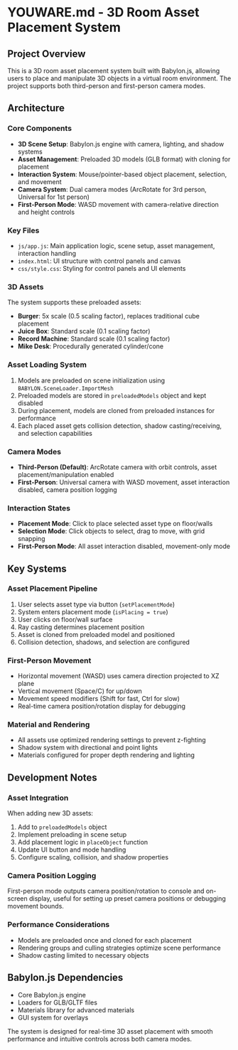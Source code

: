 # YOUWARE.md - 3D Room Asset Placement System

## Project Overview
This is a 3D room asset placement system built with Babylon.js, allowing users to place and manipulate 3D objects in a virtual room environment. The project supports both third-person and first-person camera modes.

## Architecture

### Core Components
- **3D Scene Setup**: Babylon.js engine with camera, lighting, and shadow systems
- **Asset Management**: Preloaded 3D models (GLB format) with cloning for placement
- **Interaction System**: Mouse/pointer-based object placement, selection, and movement
- **Camera System**: Dual camera modes (ArcRotate for 3rd person, Universal for 1st person)
- **First-Person Mode**: WASD movement with camera-relative direction and height controls

### Key Files
- `js/app.js`: Main application logic, scene setup, asset management, interaction handling
- `index.html`: UI structure with control panels and canvas
- `css/style.css`: Styling for control panels and UI elements

### 3D Assets
The system supports these preloaded assets:
- **Burger**: 5x scale (0.5 scaling factor), replaces traditional cube placement
- **Juice Box**: Standard scale (0.1 scaling factor)
- **Record Machine**: Standard scale (0.1 scaling factor)
- **Mike Desk**: Procedurally generated cylinder/cone

### Asset Loading System
1. Models are preloaded on scene initialization using `BABYLON.SceneLoader.ImportMesh`
2. Preloaded models are stored in `preloadedModels` object and kept disabled
3. During placement, models are cloned from preloaded instances for performance
4. Each placed asset gets collision detection, shadow casting/receiving, and selection capabilities

### Camera Modes
- **Third-Person (Default)**: ArcRotate camera with orbit controls, asset placement/manipulation enabled
- **First-Person**: Universal camera with WASD movement, asset interaction disabled, camera position logging

### Interaction States
- **Placement Mode**: Click to place selected asset type on floor/walls
- **Selection Mode**: Click objects to select, drag to move, with grid snapping
- **First-Person Mode**: All asset interaction disabled, movement-only mode

## Key Systems

### Asset Placement Pipeline
1. User selects asset type via button (`setPlacementMode`)
2. System enters placement mode (`isPlacing = true`)
3. User clicks on floor/wall surface
4. Ray casting determines placement position
5. Asset is cloned from preloaded model and positioned
6. Collision detection, shadows, and selection are configured

### First-Person Movement
- Horizontal movement (WASD) uses camera direction projected to XZ plane
- Vertical movement (Space/C) for up/down
- Movement speed modifiers (Shift for fast, Ctrl for slow)
- Real-time camera position/rotation display for debugging

### Material and Rendering
- All assets use optimized rendering settings to prevent z-fighting
- Shadow system with directional and point lights
- Materials configured for proper depth rendering and lighting

## Development Notes

### Asset Integration
When adding new 3D assets:
1. Add to `preloadedModels` object
2. Implement preloading in scene setup
3. Add placement logic in `placeObject` function
4. Update UI button and mode handling
5. Configure scaling, collision, and shadow properties

### Camera Position Logging
First-person mode outputs camera position/rotation to console and on-screen display, useful for setting up preset camera positions or debugging movement bounds.

### Performance Considerations
- Models are preloaded once and cloned for each placement
- Rendering groups and culling strategies optimize scene performance
- Shadow casting limited to necessary objects

## Babylon.js Dependencies
- Core Babylon.js engine
- Loaders for GLB/GLTF files
- Materials library for advanced materials
- GUI system for overlays

The system is designed for real-time 3D asset placement with smooth performance and intuitive controls across both camera modes.